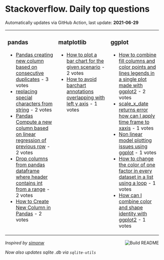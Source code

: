 # Stackoverflow. Daily top questions 

Automatically updates via GitHub Action, last update: **<!-- date starts -->2021-06-29<!-- date ends -->**


<table><tr><td valign="top" width="33%">

### pandas
<!-- pandas starts -->
* [Pandas creating new column based on consecutive duplicates](https://stackoverflow.com/questions/68171812/pandas-creating-new-column-based-on-consecutive-duplicates) - 3 votes
* [replacing special characters from string](https://stackoverflow.com/questions/68181339/replacing-special-characters-from-string) - 2 votes
* [Pandas  Compute a new column based on linear regression of previous row](https://stackoverflow.com/questions/68179557/pandas-compute-a-new-column-based-on-linear-regression-of-previous-row) - 2 votes
* [Drop columns from pandas dataframe where header contains int from a range](https://stackoverflow.com/questions/68181259/drop-columns-from-pandas-dataframe-where-header-contains-int-from-a-range) - 2 votes
* [How to Create New Column in Pandas](https://stackoverflow.com/questions/68179870/how-to-create-new-column-in-pandas) - 2 votes
<!-- pandas ends -->
</td><td valign="top" width="34%">


### matplotlib
<!-- matplotlib starts -->
* [How to plot a bar chart for the given scenario](https://stackoverflow.com/questions/68172833/how-to-plot-a-bar-chart-for-the-given-scenario) - 2 votes
* [How to avoid barchart annotations overlapping with left y axis](https://stackoverflow.com/questions/68183139/how-to-avoid-barchart-annotations-overlapping-with-left-y-axis) - 1 votes
<!-- matplotlib ends -->
</td><td valign="top" width="34%">


### ggplot
<!-- ggplot2 starts -->
* [How to combine fill columns and color points and lines legends in a single plot made with ggplot2](https://stackoverflow.com/questions/68180220/how-to-combine-fill-columns-and-color-points-and-lines-legends-in-a-single-p) - 2 votes
* [scale_x_date returns error how can I apply time frame to xaxis](https://stackoverflow.com/questions/68181069/scale-x-date-returns-error-how-can-i-apply-time-frame-to-x-axis) - 1 votes
* [Non linear model plotting issues using ggplot](https://stackoverflow.com/questions/68175173/non-linear-model-plotting-issues-using-ggplot) - 1 votes
* [How to change the color of one factor in every dataset in a list using a loop](https://stackoverflow.com/questions/68182696/how-to-change-the-color-of-one-factor-in-every-dataset-in-a-list-using-a-loop) - 1 votes
* [How can I combine color and shape identity with ggplot2](https://stackoverflow.com/questions/68178046/how-can-i-combine-color-and-shape-identity-with-ggplot2) - 1 votes
<!-- ggplot2 ends -->
</td></tr></table>

<a href="https://github.com/hp0404/hp0404/actions"><img src="https://github.com/hp0404/hp0404/workflows/Build%20README/badge.svg" align="right" alt="Build README"></a> <p>*Inspired by  [simonw](https://github.com/simonw/simonw)*</p> <p> *Now also updates sqlite .db via `sqlite-utils`* </p>
